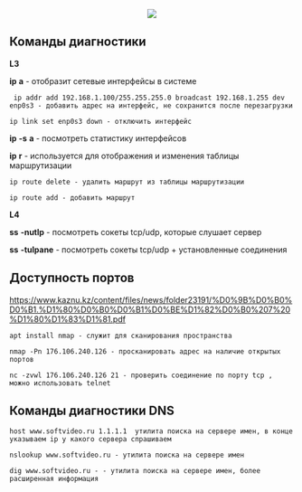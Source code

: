 <p align="center">
<image src="https://github.com/LLlMEJIb87/LINUX/blob/main/%D0%A1%D0%B5%D1%82%D1%8C/picture/interface.PNG">
</p>


## Команды диагностики

**L3**   

**ip** **a** - отобразит сетевые интерфейсы в системе  
```
 ip addr add 192.168.1.100/255.255.255.0 broadcast 192.168.1.255 dev enp0s3 - добавить адрес на интерфейс, не сохранится после перезагрузки
```
```
ip link set enp0s3 down - отключить интерфейс
```

**ip** **-s** **a** - посмотреть статистику интерфейсов

**ip** **r** - используется для отображения и изменения таблицы маршрутизации
```
ip route delete - удалить маршрут из таблицы маршрутизации
```
 ```
ip route add - добавить маршрут
```
**L4**   

**ss** **-nutlp** - посмотреть сокеты tcp/udp, которые слушает сервер     

 **ss** **-tulpane** - посмотреть сокеты tcp/udp + установленные соединения

## Доступность портов
https://www.kaznu.kz/content/files/news/folder23191/%D0%9B%D0%B0%D0%B1.%D1%80%D0%B0%D0%B1%D0%BE%D1%82%D0%B0%207%20%D1%80%D1%83%D1%81.pdf
```
apt install nmap - служит для сканирования пространства  
```
```
nmap -Pn 176.106.240.126 - просканировать адрес на наличие открытых портов
```

```
nc -zvwl 176.106.240.126 21 - проверить соединение по порту tcp , можно использовать telnet
```

## Команды диагностики DNS
```
host www.softvideo.ru 1.1.1.1  утилита поиска на сервере имен, в конце указываем ip у какого сервера спрашиваем
```
```
nslookup www.softvideo.ru - утилита поиска на сервере имен
```
```
dig www.softvideo.ru - - утилита поиска на сервере имен, более расширенная информация
```
